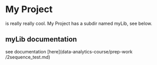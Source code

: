 # My Project
is really really cool. My Project has a subdir named myLib, see below.

## myLib documentation
see documentation [here](data-analytics-course/prep-work
/2sequence_test.md)
